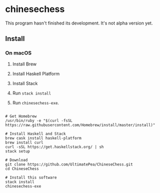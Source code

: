 # chinesechess

This program hasn't finished its development. It's not alpha version yet.

## Install

### On macOS

1. Install Brew 

2. Install Haskell Platform

3. Install Stack

4. Run `stack install`

5. Run `chinesechess-exe`.

```

# Get Homebrew
/usr/bin/ruby -e "$(curl -fsSL https://raw.githubusercontent.com/Homebrew/install/master/install)"

# Install Haskell and Stack
brew cask install haskell-platform
brew install curl
curl -sSL https://get.haskellstack.org/ | sh
stack setup

# Download
git clone https://github.com/UltimatePea/ChineseChess.git
cd ChineseChess

# Install this software
stack install
chinesechess-exe
```


